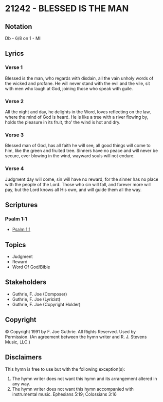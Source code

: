 # 21242 - BLESSED IS THE MAN

## Notation

Db - 6/8 on 1 - MI

## Lyrics

### Verse 1

Blessed is the man, who regards with disdain, all the vain unholy words of the wicked and profane. He will never stand with the evil and the vile, sit with men who laugh at God, joining those who speak with guile.

### Verse 2

All the night and day, he delights in the Word, loves reflecting on the law, where the mind of God is heard. He is like a tree with a river flowing by, holds the pleasure in its fruit, tho' the wind is hot and dry.

### Verse 3

Blessed man of God, has all faith he will see, all good things will come to him, like the green and fruited tree. Sinners have no peace and will never be secure, ever blowing in the wind, wayward souls will not endure.

### Verse 4

Judgment day will come, sin will have no reward, for the sinner has no place with the people of the Lord. Those who sin will fall, and forever more will pay, but the Lord knows all His own, and will guide them all the way.


## Scriptures

### Psalm 1:1

- [Psalm 1:1](https://www.biblegateway.com/passage/?search=Psalm%201%3A1)


## Topics

- Judgment
- Reward
- Word Of God/Bible

## Stakeholders

- Guthrie, F. Joe (Composer)
- Guthrie, F. Joe (Lyricist)
- Guthrie, F. Joe (Copyright Holder)

## Copyright

© Copyright 1991 by F. Joe Guthrie. All Rights Reserved. Used by Permission.
(An agreement between the hymn writer and R. J. Stevens Music, LLC.)

## Disclaimers

This hymn is free to use but with the following exception(s):
1. The hymn writer does not want this hymn and its arrangement altered in any way.
2. The hymn writer does not want this hymn accompanied with instrumental music.
Ephesians 5:19; Colossians 3:16

